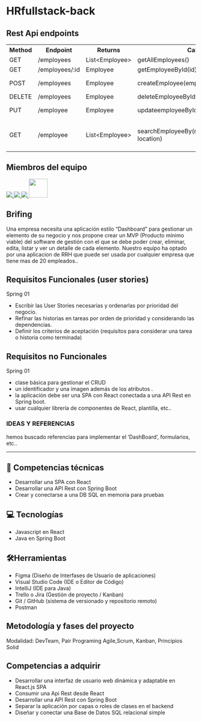 # HRfullstack-back

## Rest Api endpoints

<table>
<tr><th>Method</th><th>Endpoint</th><th>Returns</th><th>Calls</th><th>Params</th></tr>
<tr>
<td>GET</td><td>/employees</td><td>List&lt;Employee&gt;</td><td>getAllEmployees()</td><td>None</td>
</tr>
<tr>
<td>GET</td><td>/employees/:id</td><td>Employee</td><td>getEmployeeById(id)</td><td>UUID id</td>
</tr>
<tr>
<td>POST</td><td>/employees</td><td>Employee</td><td>createEmployee(employee)</td><td>Employee employee</td>
</tr>
<tr>
<td>DELETE</td><td>/employees</td><td>Employee</td><td>deleteEmployeeById(id)</td><td>UUID id</td>
</tr>
<tr>
<td>PUT</td><td>/employee</td><td>Employee</td><td>updateemployeeById(id,newPlayerData)</td><td>UUID id, Employee newEmployeeData</td>
</tr>
<tr>
<td>GET</td><td>/employee</td><td>List&lt;Employee&gt;</td><td>searchEmployeeBy(name, dni, position, location)</td><td>String name,String dni,String position,String location</td>
</tr>

</table>

## Miembros del equipo

<a href="https://github.com/GustavoArdaya">
  <img src="https://github.com/GustavoArdaya.png?size=50">
</a>

<a href="https://github.com/Daniel-gallegO">
  <img src="https://github.com/Daniel-gallegO.png?size=50">
</a>

<a href="https://github.com/JaumeViBU">
  <img src="https://github.com/JaumeViBU.png?size=50">
</a>

<a href="https://github.com/mihaelagheorghiu10">
  <img src="https://github.com/mihaelagheorghiu10.png?size=50" width="50px">
</a>


## Brifing

Una empresa necesita una aplicación estilo “Dashboard” para gestionar un elemento de su negocio y nos propone crear un MVP (Producto  mínimo viable) del software de gestión con el que se debe poder crear, eliminar, edita, listar y ver un detalle de cada elemento.
Nuestro equipo ha optado por una aplicacion de RRH que puede ser usada por cualquier empresa que tiene mas de 20 empleados..

## Requisitos Funcionales (user stories)

Spring 01

- Escribir las User Stories  necesarias y ordenarlas por prioridad del negocio.
- Refinar las historias en tareas por orden de prioridad y considerando las dependencias.
- Definir los criterios de aceptación (requisitos para considerar una tarea o historia como terminada)

## Requisitos no Funcionales

Spring 01

-  clase básica para gestionar el CRUD
- un identificador y una imagen además de los atributos .
- la aplicación debe ser una SPA con React conectada a una API Rest en Spring boot.
-  usar cualquier librería de componentes de React, plantilla, etc..


### IDEAS Y REFERENCIAS

hemos buscado referencias para implementar el ‘DashBoard’, formularios, etc..

---

## 📓 Competencias técnicas

- Desarrollar una SPA con React
- Desarrollar una API Rest con Spring Boot
- Crear y conectarse a una DB SQL en memoria para pruebas

## 💻 Tecnologías

- Javascript en React
- Java en Spring Boot

## 🛠Herramientas

- Figma (Diseño de Interfases de Usuario de aplicaciones)
- Visual Studio Code (IDE o Editor de Código)
- IntelliJ (IDE para Java)
- Trello o Jira (Gestión de proyecto / Kanban)
- Git / GitHub (sistema de versionado y repositorio remoto)
- Postman

## Metodología y fases del proyecto

Modalidad: DevTeam, Pair Programing Agile,Scrum, Kanban, Principios Solid


## Competencias a adquirir

- Desarrollar una interfaz de usuario web dinámica y adaptable en React.js SPA
- Consumir una Api Rest desde React
- Desarrollar una API Rest con Spring Boot
- Separar la aplicación por capas o roles de clases en el backend
- Diseñar y conectar una Base de Datos SQL relacional simple



